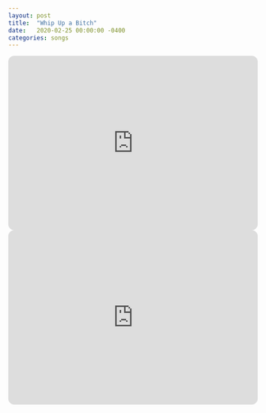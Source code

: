 ```yaml
---
layout: post
title:  "Whip Up a Bitch"
date:   2020-02-25 00:00:00 -0400
categories: songs
---
```

<iframe style="border-radius:12px" src="https://open.spotify.com/embed/track/5E7wepvYBmvBIprNlIVhHA?utm_source=generator&theme=0" width="100%" height="352" frameBorder="0" allowfullscreen="" allow="autoplay; clipboard-write; encrypted-media; fullscreen; picture-in-picture" loading="lazy"></iframe>
<iframe style="border-radius:12px" src="https://open.spotify.com/embed/album/2rXrWy7nWHNca1MklZY2qO?utm_source=generator" width="100%" height="352" frameBorder="0" allowfullscreen="" allow="autoplay; clipboard-write; encrypted-media; fullscreen; picture-in-picture" loading="lazy"></iframe>